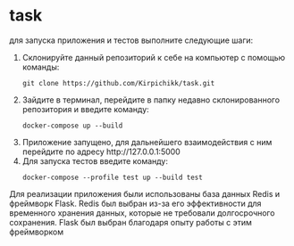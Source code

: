 # task
для запуска приложения и тестов выполните следующие шаги:
<ol>
  <li>Склонируйте данный репозиторий к себе на компьютер с помощью команды:</li>
  <pre><code>git clone https://github.com/Kirpichikk/task.git</code></pre>
  <li>Зайдите в терминал, перейдите в папку недавно склонированного репозитория и введите команду:</li>
  <pre><code>docker-compose up --build</code></pre>
  <li>Приложение запущено, для дальнейшего взаимодействия с ним перейдите по адресу http://127.0.0.1:5000</li>
  <li>Для запуска тестов введите команду:</li>
  <pre><code>docker-compose --profile test up --build test</code></pre>
</ol>

Для реализации приложения были использованы база данных Redis и фреймворк Flask. Redis был выбран из-за его эффективности для временного хранения данных, которые не требовали долгосрочного сохранения. Flask был выбран благодаря опыту работы с этим фреймворком
